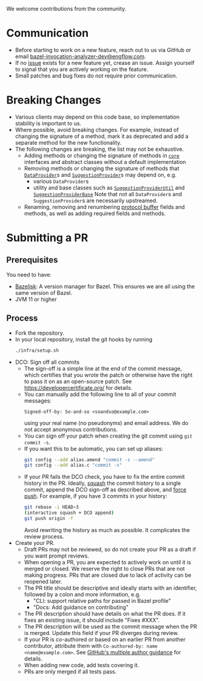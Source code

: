 We welcome contributions from the community.

# Communication
- Before starting to work on a new feature, reach out to us via GitHub or email
    <bazel-invocation-analyzer-dev@engflow.com>.
- If no [issue](/bazel_invocation_analyzer/issues) exists for a new feature yet, crease an issue.
  Assign yourself to signal that you are actively working on the feature.
- Small patches and bug fixes do not require prior communication.

# Breaking Changes
- Various clients may depend on this code base, so implementation stability is important to us.
- Where possible, avoid breaking changes. For example, instead of changing the signature of a
  method, mark it as deprecated and add a separate method for the new functionality.
- The following changes are breaking, the list may not be exhaustive.
    - Adding methods or changing the signature of methods in [`core`][1] interfaces and abstract
      classes without a default implementation
    - Removing methods or changing the signature of methods that [`DataProvider`][2]s and
      [`SuggestionProvider`][3]s may depend on, e.g.
        - various `DataProvider`s
        - utility and base classes such as [`SuggestionProviderUtil`][4] and
          [`SuggestionProviderBase`][5]
      Note that not all `DataProvider`s and `SuggestionProvider`s are necessarily upstreamed.
    - Renaming, removing and renumbering [protocol buffer][6] fields and methods, as well as adding
      required fields and methods.

# Submitting a PR
## Prerequisites

You need to have:
- [Bazelisk][7]: A version manager for Bazel. This ensures we
  are all using the same version of Bazel.
- JVM 11 or higher

## Process
- Fork the repository.
- In your local repository, install the git hooks by running
    ```bash
    ./infra/setup.sh
    ```
- DCO: Sign off all commits
    - The sign-off is a simple line at the end of the commit message, which certifies that you wrote
      the patch or otherwise have the right to pass it on as an open-source patch. See
      <https://developercertificate.org/> for details.
    - You can manually add the following line to all of your commit messages:
      ```text
      Signed-off-by: So-and-so <soandso@example.com>
      ```
      using your real name (no pseudonyms) and email address. We do not accept anonymous
      contributions.
    - You can sign off your patch when creating the git commit using `git commit -s`.
    - If you want this to be automatic, you can set up aliases:
      ```bash
      git config --add alias.amend "commit -s --amend"
      git config --add alias.c "commit -s"
      ```
    - If your PR fails the DCO check, you have to fix the entire commit history in the PR. Ideally,
      [squash][8] the commit history to a single commit, append the DCO sign-off as described above,
      and [force push][9]. For example, if you have 3 commits
      in your history:
      ```bash
      git rebase -i HEAD~3
      (interactive squash + DCO append)
      git push origin -f
      ```
      Avoid rewriting the history as much as possible. It complicates the review process.
- Create your PR.
    - Draft PRs may not be reviewed, so do not create your PR as a draft if you want prompt reviews.
    - When opening a PR, you are expected to actively work on until it is merged or closed. We
        reserve the right to close PRs that are not making progress. PRs that are closed due to lack
        of activity can be reopened later.
    - The PR title should be descriptive and ideally starts with an identifier, followed by a colon
        and more information, e.g.
        - "CLI: support relative paths for passed in Bazel profile"
        - "Docs: Add guidance on contributing"
    - The PR description should have details on what the PR does. If it fixes an existing issue, it
        should include "Fixes #XXX".
    - The PR description will be used as the commit message when the PR is merged. Update this field
        if your PR diverges during review.
    - If your PR is co-authored or based on an earlier PR from another contributor, attribute them
      with `Co-authored-by: name <name@example.com>`. See [GitHub's multiple author guidance][10]
      for details.
    - When adding new code, add tests covering it.
    - PRs are only merged if all tests pass.

[1]: /tree/main/analyzer/java/com/engflow/bazel/invocation/analyzer/core
[2]: /blob/main/analyzer/java/com/engflow/bazel/invocation/analyzer/core/DataProvider.java
[3]: /blob/main/analyzer/java/com/engflow/bazel/invocation/analyzer/core/SuggestionProvider.java
[4]: /blob/main/analyzer/java/com/engflow/bazel/invocation/analyzer/suggestionproviders/SuggestionProviderUtil.java
[5]: /blob/main/analyzer/java/com/engflow/bazel/invocation/analyzer/suggestionproviders/SuggestionProviderBase.java
[6]: /blob/main/proto/bazel_invocation_analyzer.proto
[7]: https://github.com/bazelbuild/bazelisk
[8]: https://gitready.com/advanced/2009/02/10/squashing-commits-with-rebase
[9]: https://git-scm.com/docs/git-push#Documentation/git-push.txt--f
[10]: https://docs.github.com/en/pull-requests/committing-changes-to-your-project/creating-and-editing-commits/creating-a-commit-with-multiple-authors
